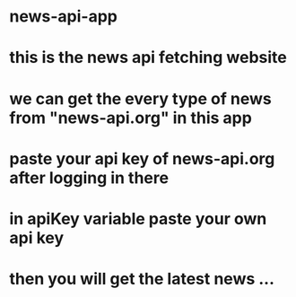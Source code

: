 # news-api-app

# this is the news api fetching website

# we can get the every type of news from "news-api.org" in this app

# paste your api key of news-api.org after logging in there

# in apiKey variable paste your own api key 

# then you will get the latest news ...
